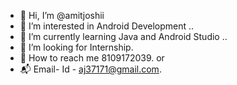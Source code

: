- 👋 Hi, I’m @amitjoshii
- 👀 I’m interested in Android Development ..
- 🌱 I’m currently learning Java and Android Studio ..
- 💞️ I’m looking for Internship.
- 📲 How to reach me 8109172039.
                or
- 📬 Email- Id - aj37171@gmail.com.
<!---
amitjoshii/amitjoshii is a ✨ special ✨ repository because its `README.md` (this file) appears on your GitHub profile.
You can click the Preview link to take a look at your changes.
--->

